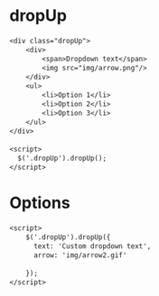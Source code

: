 # dropUp

    <div class="dropUp">
        <div>
            <span>Dropdown text</span>
            <img src="img/arrow.png"/>
        </div>
        <ul>
            <li>Option 1</li>
            <li>Option 2</li>
            <li>Option 3</li>
        </ul>
    </div>

    <script>
      $('.dropUp').dropUp();
    </script>
    
# Options

    <script>
        $('.dropUp').dropUp({
          text: 'Custom dropdown text', 
          arrow: 'img/arrow2.gif'
          
        });
    </script>
